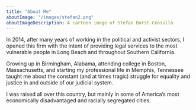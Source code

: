 ```yaml
---
title: "About Me"
aboutImage: "/images/stefan2.png"
aboutImageDescription: A cartoon image of Stefan Borst-Censullo
---
```


In 2014, after many years of working in the political and activist
sectors, I opened this firm with the intent of providing legal services to
the most vulnerable people in Long Beach and throughout Southern
California.

Growing up in Birmingham, Alabama, attending college in Boston,
Massachusetts, and starting my professional life in Memphis, Tennessee
taught me about the constant (and at times tragic) struggle for equality
and justice in and outside of our judicial system.

I was raised all over this country, but mainly in some of America’s most
economically disadvantaged and racially segregated cities.
